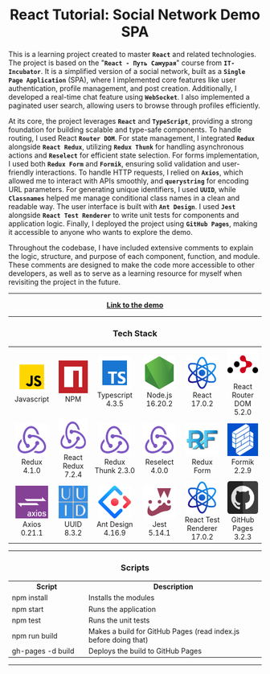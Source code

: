 <h1 align="center">React Tutorial: Social Network Demo SPA</h1>

This is a learning project created to master **`React`** and related technologies. The project is based on the 
"**`React - Путь Самурая`**" course from **`IT-Incubator`**. It is a simplified version of a social network, 
built as a **`Single Page Application`** (SPA), where I implemented core features like user authentication, 
profile management, and post creation. Additionally, I developed a real-time chat feature using **`WebSocket`**.
I also implemented a paginated user search, allowing users to browse through profiles efficiently.

At its core, the project leverages **`React`** and **`TypeScript`**, providing a strong foundation for building 
scalable and type-safe components. To handle routing, I used React **`Router DOM`**. For state management, I 
integrated **`Redux`** alongside **`React Redux`**, utilizing **`Redux Thunk`** for handling asynchronous 
actions and **`Reselect`** for efficient state selection. For forms implementation, I used both **`Redux Form`**
and **`Formik`**, ensuring solid validation and user-friendly interactions. To handle HTTP requests, I relied 
on **`Axios`**, which allowed me to interact with APIs smoothly, and **`querystring`** for encoding URL 
parameters. For generating unique identifiers, I used **`UUID`**, while **`Classnames`** helped me manage 
conditional class names in a clean and readable way. The user interface is built with **`Ant Design`**. I used 
**`Jest`** alongside **`React Test Renderer`** to write unit tests for components and application logic. 
Finally, I deployed the project using **`GitHub Pages`**, making it accessible to anyone who wants to explore 
the demo.

Throughout the codebase, I have included extensive comments to explain the logic, structure, and purpose of 
each component, function, and module. These comments are designed to make the code more accessible to other 
developers, as well as to serve as a learning resource for myself when revisiting the project in the future.

<hr>

<p align="center">
  <a href="https://altyalty.github.io/demo-spa-source-code/">
    <strong>Link to the demo</strong>
  </a>
</p>

<hr>

<h3 align="center" font-size='25px'>Tech Stack</h3>

<table align="center">
  <tr>
    <td align="center" width="121">
        <img src="./readme-images/javascript-icon.png" alt="icon" width="65" height="65" />
      <br>Javascript
    </td>
    <td align="center" width="121">
        <img src="./readme-images/npm-icon.png" alt="icon" width="65" height="65" />
      <br>NPM
    </td>
    <td align="center" width="121">
        <img src="./readme-images/typescript-icon.png" alt="icon" width="65" height="65" />
      <br>Typescript 4.3.5
    </td>
    <td align="center" width="121">
        <img src="./readme-images/node-js-icon.png" alt="icon" width="65" height="65" />
      <br>Node.js 16.20.2
    </td>
    <td align="center" width="121">
        <img src="./readme-images/react-icon.png" alt="icon" width="65" height="65" />
      <br>React 17.0.2
    </td>
    <td align="center" width="121">
        <img src="./readme-images/react-router-dom.png" alt="icon" width="65" height="65" />
      <br>React Router DOM 5.2.0
    </td>
  </tr>

  <tr>
    <td align="center">
        <img src="./readme-images/redux-icon.png" alt="icon" width="65" height="65" />
      <br>Redux 4.1.0
    </td>
    <td align="center">
        <img src="./readme-images/redux-icon.png" alt="icon" width="65" height="65" />
      <br>React Redux 7.2.4
    </td>
    <td align="center">
        <img src="./readme-images/redux-icon.png" alt="icon" width="65" height="65" />
      <br>Redux Thunk 2.3.0
    </td>
    <td align="center">
        <img src="./readme-images/redux-icon.png" alt="icon" width="65" height="65" />
      <br>Reselect 4.0.0
    </td>
    <td align="center">
        <img src="./readme-images/redux-form-icon.jpg" alt="icon" width="65" height="65" />
      <br>Redux Form
    </td>
    <td align="center">
        <img src="./readme-images/formik-icon.png" alt="icon" width="65" height="65" />
      <br>Formik 2.2.9
    </td>
  </tr>

  <tr>
    <td align="center">
        <img src="./readme-images/axios-icon.png" alt="icon" width="65" height="65" />
      <br>Axios 0.21.1
    </td>
    <td align="center">
        <img src="./readme-images/uuid-icon.png" alt="icon" width="65" height="65" />
      <br>UUID 8.3.2
    </td>
    <td align="center">
        <img src="./readme-images/ant-design-icon.png" alt="icon" width="65" height="65" />
      <br>Ant Design 4.16.9
    </td>
    <td align="center">
        <img src="./readme-images/jest-icon.png" alt="icon" width="65" height="65" />
      <br>Jest 5.14.1
    </td>
    <td align="center">
        <img src="./readme-images/react-icon.png" alt="icon" width="65" height="65" />
      <br>React Test Renderer 17.0.2
    </td>
    <td align="center">
        <img src="./readme-images/github-pages-icon.png" alt="icon" width="65" height="65" />
      <br>GitHub Pages 3.2.3
    </td>
  </tr>
</table>

<hr>

<h3 align="center" font-size='25px'>Scripts</h3>

<table align="center">
  <tr>
    <td align="center" width="200">
        <b>Script</b>
    </td>
    <td align="center" width="500">
        <b>Description</b>
    </td>
  </tr>

  <tr>
    <td>
        npm install
    </td>
    <td>
        Installs the modules
    </td>
  </tr>
  
  <tr>
    <td>
        npm start
    </td>
    <td>
        Runs the application
    </td>
  </tr>

  <tr>
    <td>
        npm test
    </td>
    <td>
        Runs the unit tests
    </td>
  </tr>

  <tr>
    <td>
        npm run build
    </td>
    <td>
        Makes a build for GitHub Pages (read index.js before doing that)
    </td>
  </tr>

  <tr>
    <td>
        gh-pages -d build
    </td>
    <td>
        Deploys the build to GitHub Pages
    </td>
  </tr>
</table>

<hr>
